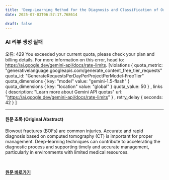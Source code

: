 ```yaml
---
title: 'Deep-Learning Method for the Diagnosis and Classification of Orbital Blowout Fracture Based on Computed Tomography'
date: 2025-07-03T06:57:17.768614

draft: false
---
```


### AI 리뷰 생성 실패
오류: 429 You exceeded your current quota, please check your plan and billing details. For more information on this error, head to: https://ai.google.dev/gemini-api/docs/rate-limits. [violations {
  quota_metric: "generativelanguage.googleapis.com/generate_content_free_tier_requests"
  quota_id: "GenerateRequestsPerDayPerProjectPerModel-FreeTier"
  quota_dimensions {
    key: "model"
    value: "gemini-1.5-flash"
  }
  quota_dimensions {
    key: "location"
    value: "global"
  }
  quota_value: 50
}
, links {
  description: "Learn more about Gemini API quotas"
  url: "https://ai.google.dev/gemini-api/docs/rate-limits"
}
, retry_delay {
  seconds: 42
}
]

---

#### 원문 초록 (Original Abstract)
Blowout fractures (BOFs) are common injuries. Accurate and rapid diagnosis based on computed tomography (CT) is important for proper management. Deep-learning techniques can contribute to accelerating the diagnostic process and supporting timely and accurate management, particularly in environments with limited medical resources.

<br>

**[원문 바로가기](https://www.joms.org/article/S0278-2391(25)00243-5/fulltext?rss=yes)**
